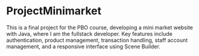 # ProjectMinimarket
 This is a final project for the PBO course, developing a mini market website with Java, where I am the fullstack developer. Key features include authentication, product management, transaction handling, staff account management, and a responsive interface using Scene Builder. 
